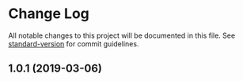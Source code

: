 # Change Log

All notable changes to this project will be documented in this file. See [standard-version](https://github.com/conventional-changelog/standard-version) for commit guidelines.

## 1.0.1 (2019-03-06)
